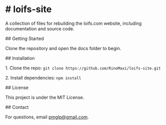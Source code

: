 # \# loifs-site

A collection of files for rebuilding the loifs.com website, including documentation and source code.

\## Getting Started

Clone the repository and open the docs folder to begin.

\## Installation

1\. Clone the repo: `git clone https://github.com/RinoMaxi/loifs-site.git`

2\. Install dependencies: `npm install`

\## License

This project is under the MIT License.

\## Contact

For questions, email pmglp@gmail.com.

